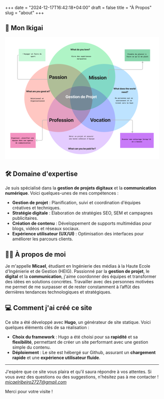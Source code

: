 +++
date = "2024-12-17T16:42:18+04:00"
draft = false
title = "À Propos"
slug = "about"
+++

## 🌸 Mon Ikigai
![](/images/IKIGAI.png)
## 🛠️ Domaine d'expertise
Je suis spécialisé dans la **gestion de projets digitaux** et la **communication numérique**. Voici quelques-unes de mes compétences :

- **Gestion de projet** : Planification, suivi et coordination d'équipes créatives et techniques.
- **Stratégie digitale** : Élaboration de stratégies SEO, SEM et campagnes publicitaires.
- **Création de contenu** : Développement de supports multimédias pour blogs, vidéos et réseaux sociaux.
- **Expérience utilisateur (UX/UI)** : Optimisation des interfaces pour améliorer les parcours clients.


## 🙋‍♂️ À propos de moi
Je m'appelle **Micael**, étudiant en Ingénierie des médias à la Haute Ecole d'Ingénierie et de Gestion (HEIG). Passionné par la **gestion de projet**, le **digital** et la **communication**, j'aime coordonner des équipes et transformer des idées en solutions concrètes. Travailler avec des personnes motivées me permet de me surpasser et de rester constamment à l’affût des dernières tendances technologiques et stratégiques.

## 💻 Comment j'ai créé ce site
Ce site a été développé avec **Hugo**, un générateur de site statique. Voici quelques éléments clés de sa réalisation :

- **Choix du framework** : Hugo a été choisi pour sa **rapidité** et sa **flexibilité**, permettant de créer un site performant avec une gestion simple du contenu.
- **Déploiement** : Le site est hébergé sur Github, assurant un **chargement rapide** et une **expérience utilisateur fluide**.

---
J'espère que ce site vous plaira et qu'il saura répondre à vos attentes. 
Si vous avez des questions ou des suggestions, n'hésitez pas à me contacter ! *micaelribeiro2727@gmail.com*

Merci pour votre visite !
